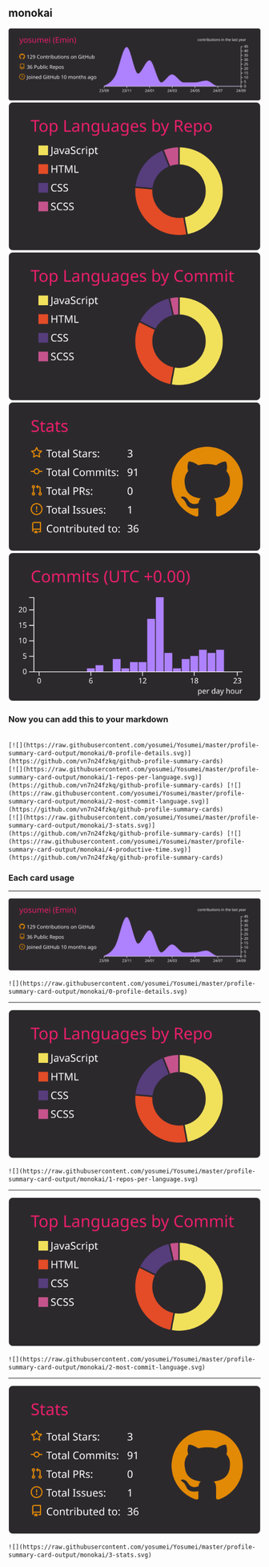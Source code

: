 ## monokai

[![](./0-profile-details.svg)](https://github.com/vn7n24fzkq/github-profile-summary-cards)
[![](./1-repos-per-language.svg)](https://github.com/vn7n24fzkq/github-profile-summary-cards) [![](./2-most-commit-language.svg)](https://github.com/vn7n24fzkq/github-profile-summary-cards)
[![](./3-stats.svg)](https://github.com/vn7n24fzkq/github-profile-summary-cards) [![](./4-productive-time.svg)](https://github.com/vn7n24fzkq/github-profile-summary-cards)
### Now you can add this to your markdown
```

[![](https://raw.githubusercontent.com/yosumei/Yosumei/master/profile-summary-card-output/monokai/0-profile-details.svg)](https://github.com/vn7n24fzkq/github-profile-summary-cards)
[![](https://raw.githubusercontent.com/yosumei/Yosumei/master/profile-summary-card-output/monokai/1-repos-per-language.svg)](https://github.com/vn7n24fzkq/github-profile-summary-cards) [![](https://raw.githubusercontent.com/yosumei/Yosumei/master/profile-summary-card-output/monokai/2-most-commit-language.svg)](https://github.com/vn7n24fzkq/github-profile-summary-cards)
[![](https://raw.githubusercontent.com/yosumei/Yosumei/master/profile-summary-card-output/monokai/3-stats.svg)](https://github.com/vn7n24fzkq/github-profile-summary-cards) [![](https://raw.githubusercontent.com/yosumei/Yosumei/master/profile-summary-card-output/monokai/4-productive-time.svg)](https://github.com/vn7n24fzkq/github-profile-summary-cards)

```

### Each card usage
---

![](./0-profile-details.svg)

```
![](https://raw.githubusercontent.com/yosumei/Yosumei/master/profile-summary-card-output/monokai/0-profile-details.svg)
```

    

---

![](./1-repos-per-language.svg)

```
![](https://raw.githubusercontent.com/yosumei/Yosumei/master/profile-summary-card-output/monokai/1-repos-per-language.svg)
```

    

---

![](./2-most-commit-language.svg)

```
![](https://raw.githubusercontent.com/yosumei/Yosumei/master/profile-summary-card-output/monokai/2-most-commit-language.svg)
```

    

---

![](./3-stats.svg)

```
![](https://raw.githubusercontent.com/yosumei/Yosumei/master/profile-summary-card-output/monokai/3-stats.svg)
```

    

